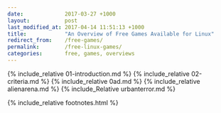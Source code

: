 ```yaml
---
date:             2017-03-27 +1000
layout:           post
last_modified_at: 2017-04-14 11:51:13 +1000
title:            "An Overview of Free Games Available for Linux"
redirect_from:    /free-games/
permalink:        /free-linux-games/
categories:       free, games, overviews
---
```


{% include_relative 01-introduction.md %}
{% include_relative 02-criteria.md %}
{% include_relative 0ad.md %}
{% include_relative alienarena.md %}
{% include_Relative urbanterror.md %}

{% include_relative footnotes.html %}
